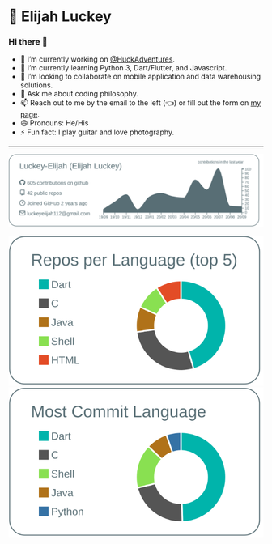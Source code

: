 # 🧭 Elijah Luckey

### Hi there 👋

- 🔭 I’m currently working on [@HuckAdventures](https://github.com/HuckAdventures).
- 🌱 I’m currently learning Python 3, Dart/Flutter, and Javascript.
- 👯 I’m looking to collaborate on mobile application and data warehousing solutions.
- 💬 Ask me about coding philosophy.
- 📫 Reach out to me by the email to the left (👈) or fill out the form on [my page](https://elijahluckey.com).
- 😄 Pronouns: He/His
- ⚡ Fun fact: I play guitar and love photography.

---

![](https://raw.githubusercontent.com/Luckey-Elijah/Luckey-Elijah/master/profile-summary-card-output/default/0-profile-details.svg)

![](https://raw.githubusercontent.com/Luckey-Elijah/Luckey-Elijah/master/profile-summary-card-output/default/1-repos-per-language.svg) ![](https://raw.githubusercontent.com/Luckey-Elijah/Luckey-Elijah/master/profile-summary-card-output/default/2-most-commit-language.svg)
